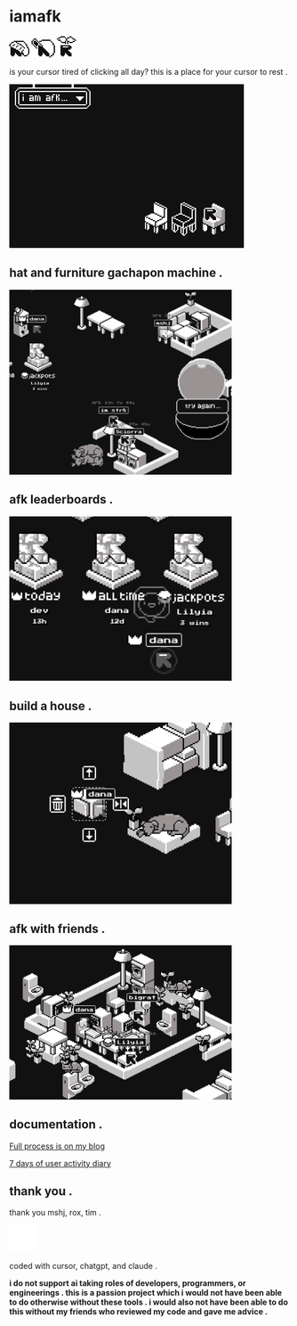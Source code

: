# iamafk
![beanie cursor](/docs/beanie.png) ![cap cursor](/docs/cap.png) ![sprout cursor](/docs/sprout.png)

is your cursor tired of clicking all day? this is a place for your cursor to rest .


![promo](/docs/promo.png)




## hat and furniture gachapon machine .

<p>
<img src="docs/gacha.png" alt="gacha" width="400"/>
</p>

## afk leaderboards .

<p>
<img src="docs/leaderboard.png" alt="leaderboard" width="400"/>
</p>



## build a house .

<p>
<img src="docs/furniture.png" alt="furniture" width="400"/>
</p>


## afk with friends .


<p>
<img src="docs/friends.png" alt="friends" width="400"/>
</p>



## documentation .

[Full process is on my blog](https://digi.dana.nyc/blog/cursor-hotel)

  
[7 days of user activity diary](https://digi.dana.nyc/blog/cursor-diary)



## thank you .

thank you mshj, rox, tim .

![smiling gif](/docs/smile.gif)

coded with cursor, chatgpt, and claude .

**i do not support ai taking roles of developers, programmers, or engineerings . this is a passion project which i would not have been able to do otherwise without these tools . i would also not have been able to do this without my friends who reviewed my code and gave me advice .**
